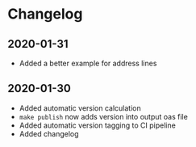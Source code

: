 # Changelog

## 2020-01-31
* Added a better example for address lines

## 2020-01-30
* Added automatic version calculation
* `make publish` now adds version into output oas file
* Added automatic version tagging to CI pipeline
* Added changelog
